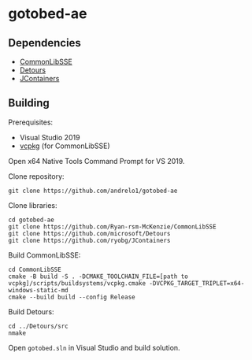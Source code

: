 # gotobed-ae

## Dependencies
- [CommonLibSSE](https://github.com/Ryan-rsm-McKenzie/CommonLibSSE)
- [Detours](https://github.com/microsoft/Detours)
- [JContainers](https://github.com/ryobg/JContainers)

## Building
Prerequisites:
- Visual Studio 2019
- [vcpkg](https://github.com/microsoft/vcpkg) (for CommonLibSSE)

Open x64 Native Tools Command Prompt for VS 2019.

Clone repository:
```
git clone https://github.com/andrelo1/gotobed-ae
```
Clone libraries:
```
cd gotobed-ae
git clone https://github.com/Ryan-rsm-McKenzie/CommonLibSSE
git clone https://github.com/microsoft/Detours
git clone https://github.com/ryobg/JContainers
```
Build CommonLibSSE:
```
cd CommonLibSSE
cmake -B build -S . -DCMAKE_TOOLCHAIN_FILE=[path to vcpkg]/scripts/buildsystems/vcpkg.cmake -DVCPKG_TARGET_TRIPLET=x64-windows-static-md
cmake --build build --config Release
```
Build Detours:
```
cd ../Detours/src
nmake
```
Open `gotobed.sln` in Visual Studio and build solution.
